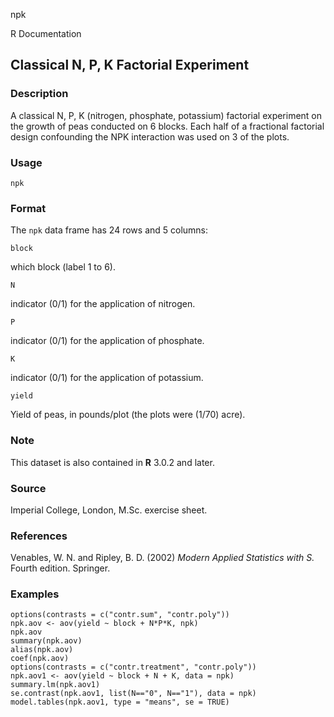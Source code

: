 npk

R Documentation

##  Classical N, P, K Factorial Experiment

### Description

A classical N, P, K (nitrogen, phosphate, potassium) factorial experiment on
the growth of peas conducted on 6 blocks. Each half of a fractional factorial
design confounding the NPK interaction was used on 3 of the plots.

### Usage

    
    npk

### Format

The `npk` data frame has 24 rows and 5 columns:

`block`

which block (label 1 to 6).

`N`

indicator (0/1) for the application of nitrogen.

`P`

indicator (0/1) for the application of phosphate.

`K`

indicator (0/1) for the application of potassium.

`yield`

Yield of peas, in pounds/plot (the plots were (1/70) acre).

### Note

This dataset is also contained in **R** 3.0.2 and later.

### Source

Imperial College, London, M.Sc. exercise sheet.

### References

Venables, W. N. and Ripley, B. D. (2002) _Modern Applied Statistics with S._
Fourth edition. Springer.

### Examples

    
    options(contrasts = c("contr.sum", "contr.poly"))
    npk.aov <- aov(yield ~ block + N*P*K, npk)
    npk.aov
    summary(npk.aov)
    alias(npk.aov)
    coef(npk.aov)
    options(contrasts = c("contr.treatment", "contr.poly"))
    npk.aov1 <- aov(yield ~ block + N + K, data = npk)
    summary.lm(npk.aov1)
    se.contrast(npk.aov1, list(N=="0", N=="1"), data = npk)
    model.tables(npk.aov1, type = "means", se = TRUE)


